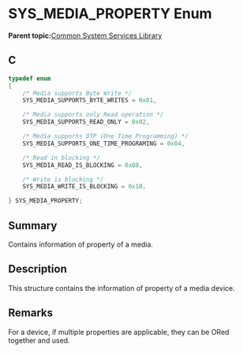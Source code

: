 # SYS\_MEDIA\_PROPERTY Enum

**Parent topic:**[Common System Services Library](GUID-B6B51E48-2D3D-42F8-8493-3405F1639A9E.md)

## C

```c
typedef enum
{
    /* Media supports Byte Write */
    SYS_MEDIA_SUPPORTS_BYTE_WRITES = 0x01,

    /* Media supports only Read operation */
    SYS_MEDIA_SUPPORTS_READ_ONLY = 0x02,

    /* Media supports OTP (One Time Programming) */
    SYS_MEDIA_SUPPORTS_ONE_TIME_PROGRAMING = 0x04,

    /* Read in blocking */
    SYS_MEDIA_READ_IS_BLOCKING = 0x08,

    /* Write is blocking */
    SYS_MEDIA_WRITE_IS_BLOCKING = 0x10,

} SYS_MEDIA_PROPERTY;

```

## Summary

Contains information of property of a media.

## Description

This structure contains the information of property of a media device.

## Remarks

For a device, if multiple properties are applicable, they can be ORed together and used.

